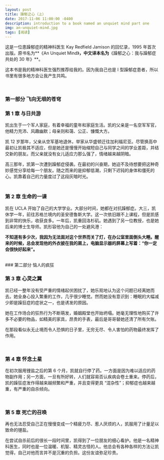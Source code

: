 ```yaml
---
layout: post
title: 躁郁之心（上）
date: 2017-11-06 11:00:00 -0400
description: introduction to a book named an unquiet mind part one
img: an-unquiet-mind.jpg
tags: [阅读]
---
```


这是一位患躁郁症的精神科医生 Kay Redfield Jamison 的回忆录，1995 年首次出版。原书名为**《An Unquiet Mind》**，中文译本名为**《躁郁之心：我与躁郁症共处的 30 年》**。

这本书是我的精神科医生强烈推荐给我的。因为我自己也是 I 型躁郁症患者，所以书里有很多地方会让我产生共鸣。

<br>

### <span class="book-title">第一部分 飞向无垠的苍穹</span>

### <span class="book-subtitle">第 1 章 与日共游</span>

凯出生于一个军人家庭，有着幸福的童年和家庭生活。凯的父亲是一名空军军官，他精力充沛、风趣幽默；母亲则和蔼、公正、慷慨大方。

凯 12 岁那年，父亲从空军基地退休，举家从华盛顿迁往加利福尼亚。尽管换高中最初让凯极其不适应，但是她还是慢慢开始缩短自己与同学之间的学业差距，并结交新的朋友。而父亲就没有女儿适应力那么强了，情绪越来越阴暗。

高三那年，凯第一次遭到躁郁症侵袭。在最初的兴奋期，她迫不及待想要把这种奇妙感觉分享给每一个朋友。随之而来的是抑郁低潮，只剩下迟钝的身体和僵死的心。凯靠着自己的力量度过了这段灰暗时光。

### <br><span class="book-subtitle">第 2 章	生命的一课</span>

凯在 UCLA 开始了自己的大学学业。大部分时间，她都在对抗躁郁症。大三，凯休学一年，前往苏格兰境内的圣安德鲁斯大学。这一次依旧跟不上课程，但是凯感到非常的快乐，收获良多。一年后，凯重回洛杉矶。她遇到了另一位教授，也是她后来的博士生导师。凯形容他为自己的一处避风港：

**不知道有多少次，我因为无法面对这个世界而关了灯，在办公室里面倒头大睡。醒来的时候，总会发现他的外衣披在我的肩上，电脑显示器的屏幕上写着：“你一定会很快好起来”。**


<br>
### <span class="book-title">第二部分 恼人的疯狂</span>



### <span class="book-subtitle">第 3 章 心灵之翼</span>

凯已经一整年没有受严重的情绪起伏困扰了，她乐观地认为这个问题已经离她而去。她全身心投入繁重的工作，几乎很少睡觉。然而她没有意识到：睡眠的大幅减少即是躁狂症的症状之一，也是诱发的原因。

她在工作场合的狂热行为不断萌发，婚姻殿堂也开始坍塌。她毫无理性地购买了许多不必要的物品，如精美的家具，昂贵的手表，最后是哥哥替她还清了所有欠账。

在那段看似永无止境而令人恐惧的日子里，无穷无尽、令人害怕的药物最终发挥了作用。

<br>

### <span class="book-subtitle">第 4 章 怀念土星</span>

在初次服用锂盐之后的第 6 个月，凯就自行停了药。一方面是因为难以适应的药物副作用；另一方面，一旦有所好转，人们就容易否认疾病会卷土重来。停药后，凯的躁狂症发作得越来越频繁和严重，并且变得更具 “混杂性”；抑郁症也越来越重，有严重的自杀倾向。

<br>

### <span class="book-subtitle">第 5 章 死亡的召唤</span>

再也无法忍受自己正在慢慢变成一个精疲力尽、惹人厌烦的人，凯服用了计量足以致命的锂盐。

在尝试自杀前后的很长一段时间里，凯得到了一位朋友的细心看护。他是一名精神科医生，同时也是一位温暖、机智、精灵古怪的人。他总会有各种各样的方法让凯觉得，自己对他而言并不是沉重的负担。这份友谊弥足珍贵。

